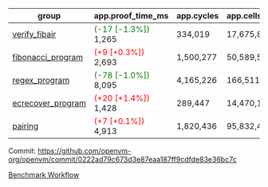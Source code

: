 | group | app.proof_time_ms | app.cycles | app.cells_used | leaf.proof_time_ms | leaf.cycles | leaf.cells_used |
| -- | -- | -- | -- | -- | -- | -- |
| [verify_fibair](https://github.com/openvm-org/openvm/blob/benchmark-results/benchmarks-pr/1556/verify_fibair-0222ad79c673d3e87eaa187ff9cdfde83e36bc7c.md) |<span style='color: green'>(-17 [-1.3%])</span> 1,265 |  334,019 |  17,675,822 |- | - | - |
| [fibonacci_program](https://github.com/openvm-org/openvm/blob/benchmark-results/benchmarks-pr/1556/fibonacci-0222ad79c673d3e87eaa187ff9cdfde83e36bc7c.md) |<span style='color: red'>(+9 [+0.3%])</span> 2,693 |  1,500,277 |  50,589,503 |- | - | - |
| [regex_program](https://github.com/openvm-org/openvm/blob/benchmark-results/benchmarks-pr/1556/regex-0222ad79c673d3e87eaa187ff9cdfde83e36bc7c.md) |<span style='color: green'>(-78 [-1.0%])</span> 8,095 |  4,165,226 |  166,511,152 |- | - | - |
| [ecrecover_program](https://github.com/openvm-org/openvm/blob/benchmark-results/benchmarks-pr/1556/ecrecover-0222ad79c673d3e87eaa187ff9cdfde83e36bc7c.md) |<span style='color: red'>(+20 [+1.4%])</span> 1,428 |  289,447 |  14,470,186 |- | - | - |
| [pairing](https://github.com/openvm-org/openvm/blob/benchmark-results/benchmarks-pr/1556/pairing-0222ad79c673d3e87eaa187ff9cdfde83e36bc7c.md) |<span style='color: red'>(+7 [+0.1%])</span> 4,913 |  1,820,436 |  95,832,407 |- | - | - |


Commit: https://github.com/openvm-org/openvm/commit/0222ad79c673d3e87eaa187ff9cdfde83e36bc7c

[Benchmark Workflow](https://github.com/openvm-org/openvm/actions/runs/14274167797)
